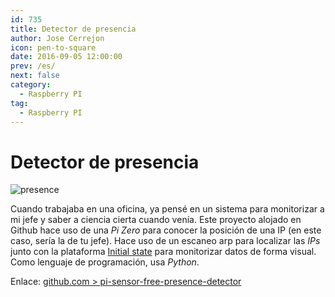```yaml
---
id: 735
title: Detector de presencia
author: Jose Cerrejon
icon: pen-to-square
date: 2016-09-05 12:00:00
prev: /es/
next: false
category:
  - Raspberry PI
tag:
  - Raspberry PI
---
```


# Detector de presencia

![presence](/images/2016/09/presence.png)

Cuando trabajaba en una oficina, ya pensé en un sistema para monitorizar a mi jefe y saber a ciencia cierta cuando venía. Este proyecto alojado en Github hace uso de una *Pi Zero* para conocer la posición de una IP (en este caso, sería la de tu jefe). Hace uso de un escaneo arp para localizar las *IPs* junto con la plataforma [Initial state](https://initialstate.com/) para monitorizar datos de forma visual. Como lenguaje de programación, usa *Python*.

Enlace: [github.com > pi-sensor-free-presence-detector](https://github.com/initialstate/pi-sensor-free-presence-detector/wiki)